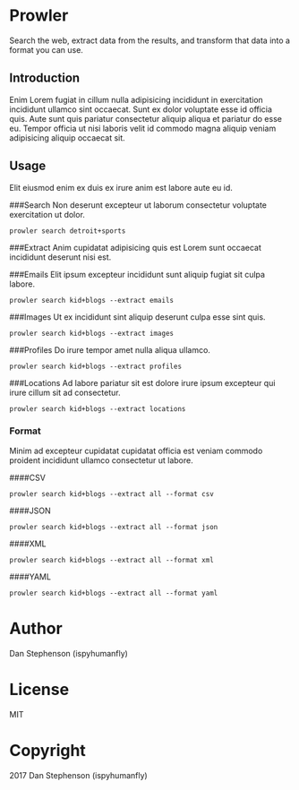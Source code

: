 # Prowler
Search the web, extract data from the results, and transform that data into a format you can use.

## Introduction
Enim Lorem fugiat in cillum nulla adipisicing incididunt in exercitation incididunt ullamco sint occaecat. Sunt ex dolor voluptate esse id officia quis. Aute sunt quis pariatur consectetur aliquip aliqua et pariatur do esse eu. Tempor officia ut nisi laboris velit id commodo magna aliquip veniam adipisicing aliquip occaecat sit.

## Usage
Elit eiusmod enim ex duis ex irure anim est labore aute eu id.

###Search
Non deserunt excepteur ut laborum consectetur voluptate exercitation ut dolor.

    prowler search detroit+sports

###Extract
Anim cupidatat adipisicing quis est Lorem sunt occaecat incididunt deserunt nisi est.

###Emails
Elit ipsum excepteur incididunt sunt aliquip fugiat sit culpa labore.

    prowler search kid+blogs --extract emails

###Images
Ut ex incididunt sint aliquip deserunt culpa esse sint quis.

    prowler search kid+blogs --extract images

###Profiles
Do irure tempor amet nulla aliqua ullamco.

    prowler search kid+blogs --extract profiles

###Locations
Ad labore pariatur sit est dolore irure ipsum excepteur qui irure cillum sit ad consectetur.

    prowler search kid+blogs --extract locations

### Format
Minim ad excepteur cupidatat cupidatat officia est veniam commodo proident incididunt ullamco consectetur ut labore.

####CSV

    prowler search kid+blogs --extract all --format csv

####JSON

    prowler search kid+blogs --extract all --format json

####XML

    prowler search kid+blogs --extract all --format xml

####YAML

    prowler search kid+blogs --extract all --format yaml

# Author
Dan Stephenson (ispyhumanfly)
# License
MIT
# Copyright
2017 Dan Stephenson (ispyhumanfly)

